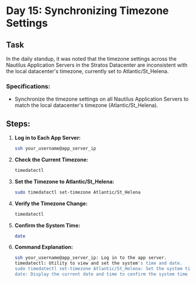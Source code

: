 # Day 15: Synchronizing Timezone Settings

## Task
In the daily standup, it was noted that the timezone settings across the Nautilus Application Servers in the Stratos Datacenter are inconsistent with the local datacenter's timezone, currently set to Atlantic/St_Helena.
### Specifications:
- Synchronize the timezone settings on all Nautilus Application Servers to match the local datacenter's timezone (Atlantic/St_Helena).
## Steps:

1. **Log in to Each App Server:**
   ```sh
   ssh your_username@app_server_ip
2.  **Check the Current Timezone:**
	```sh
	timedatectl
3. **Set the Timezone to Atlantic/St_Helena:**
	```sh
	sudo timedatectl set-timezone Atlantic/St_Helena
4. **Verify the Timezone Change:**
	```sh
	timedatectl
5. **Confirm the System Time:**
	```sh
	date
7. **Command Explanation:**
	```sh
	ssh your_username@app_server_ip: Log in to the app server.
	timedatectl: Utility to view and set the system's time and date.
	sudo timedatectl set-timezone Atlantic/St_Helena: Set the system timezone to Atlantic/St_Helena.
	date: Display the current date and time to confirm the system time reflects the new timezone.
